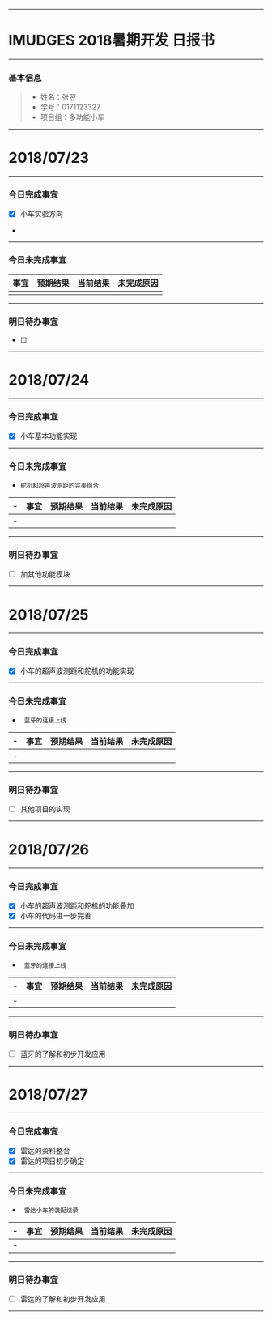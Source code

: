 -------
# IMUDGES 2018暑期开发 日报书
--------


### 基本信息
> * 姓名：张翌
> * 学号：0171123327
> * 项目组：多功能小车

--------


# 2018/07/23

-------

### 今日完成事宜
- [x]  小车实验方向
-
------
### 今日未完成事宜
  

| 事宜     |预期结果| 当前结果  | 未完成原因   | 
| --------   | -----:  | -----:  | :----:  |
|    |   |   |   |


-------
### 明日待办事宜
- [ ] 

--------



# 2018/07/24

--------

### 今日完成事宜
- [x]  小车基本功能实现

------
### 今日未完成事宜
-     舵机和超声波测距的完美组合

-| 事宜     |预期结果| 当前结果  | 未完成原因   | 
-| --------   | -----:  | -----:  | :----:  |
-|    |   |   |   |


-------
### 明日待办事宜
- [ ] 加其他功能模块

--------
# 2018/07/25

--------

### 今日完成事宜
- [x]  小车的超声波测距和舵机的功能实现

------
### 今日未完成事宜
-      蓝牙的连接上线

-| 事宜     |预期结果| 当前结果  | 未完成原因   | 
-| --------   | -----:  | -----:  | :----:  |
-|    |   |   |   |


-------
### 明日待办事宜
- [ ] 其他项目的实现

--------
# 2018/07/26

--------

### 今日完成事宜
- [x]  小车的超声波测距和舵机的功能叠加
- [x]  小车的代码进一步完善
------
### 今日未完成事宜
-      蓝牙的连接上线

-| 事宜     |预期结果| 当前结果  | 未完成原因   | 
-| --------   | -----:  | -----:  | :----:  |
-|    |   |   |   |


-------
### 明日待办事宜
- [ ] 蓝牙的了解和初步开发应用

--------
# 2018/07/27

--------

### 今日完成事宜
- [x]  雷达的资料整合
- [x]  雷达的项目初步确定
------
### 今日未完成事宜
-      雷达小车的装配烧录

-| 事宜     |预期结果| 当前结果  | 未完成原因   | 
-| --------   | -----:  | -----:  | :----:  |
-|    |   |   |   |


-------
### 明日待办事宜
- [ ] 雷达的了解和初步开发应用

--------


